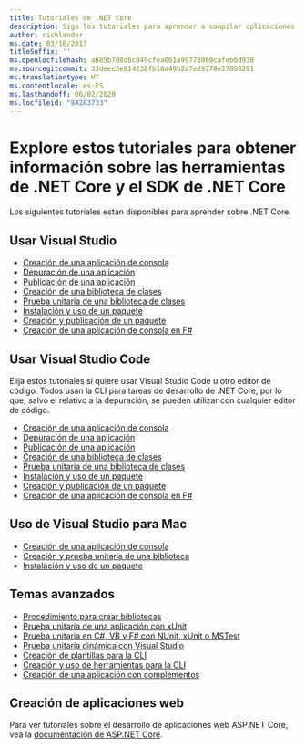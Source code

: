 ```yaml
---
title: Tutoriales de .NET Core
description: Siga los tutoriales para aprender a compilar aplicaciones y bibliotecas de .NET Core en Mac, Linux y Windows.
author: richlander
ms.date: 03/16/2017
titleSuffix: ''
ms.openlocfilehash: a685b7d8d6c849cfea061a997780b9cafeb6d938
ms.sourcegitcommit: 33deec3e814238fb18a49b2a7e89278e27888291
ms.translationtype: HT
ms.contentlocale: es-ES
ms.lasthandoff: 06/02/2020
ms.locfileid: "84283733"
---
```

# <a name="learn-net-core-and-the-net-core-sdk-tools-by-exploring-these-tutorials"></a>Explore estos tutoriales para obtener información sobre las herramientas de .NET Core y el SDK de .NET Core

Los siguientes tutoriales están disponibles para aprender sobre .NET Core.

## <a name="use-visual-studio"></a>Usar Visual Studio

- [Creación de una aplicación de consola](with-visual-studio.md)
- [Depuración de una aplicación](debugging-with-visual-studio.md)
- [Publicación de una aplicación](publishing-with-visual-studio.md)
- [Creación de una biblioteca de clases](library-with-visual-studio.md)
- [Prueba unitaria de una biblioteca de clases](testing-library-with-visual-studio.md)
- [Instalación y uso de un paquete](/nuget/quickstart/install-and-use-a-package-in-visual-studio)
- [Creación y publicación de un paquete](/nuget/quickstart/create-and-publish-a-package-using-visual-studio)
- [Creación de una aplicación de consola en F#](../../fsharp/get-started/get-started-visual-studio.md)

## <a name="use-visual-studio-code"></a>Usar Visual Studio Code

Elija estos tutoriales si quiere usar Visual Studio Code u otro editor de código. Todos usan la CLI para tareas de desarrollo de .NET Core, por lo que, salvo el relativo a la depuración, se pueden utilizar con cualquier editor de código.

- [Creación de una aplicación de consola](with-visual-studio-code.md)
- [Depuración de una aplicación](debugging-with-visual-studio-code.md)
- [Publicación de una aplicación](publishing-with-visual-studio-code.md)
- [Creación de una biblioteca de clases](library-with-visual-studio-code.md)
- [Prueba unitaria de una biblioteca de clases](testing-library-with-visual-studio-code.md)
- [Instalación y uso de un paquete](/nuget/quickstart/install-and-use-a-package-using-the-dotnet-cli)
- [Creación y publicación de un paquete](/nuget/quickstart/create-and-publish-a-package-using-the-dotnet-cli)
- [Creación de una aplicación de consola en F#](../../fsharp/get-started/get-started-vscode.md)

## <a name="use-visual-studio-for-mac"></a>Uso de Visual Studio para Mac

- [Creación de una aplicación de consola](using-on-mac-vs.md)
- [Creación y prueba unitaria de una biblioteca](using-on-mac-vs-full-solution.md)
- [Instalación y uso de un paquete](/nuget/quickstart/install-and-use-a-package-in-visual-studio-mac)

## <a name="advanced-topics"></a>Temas avanzados

- [Procedimiento para crear bibliotecas](libraries.md)
- [Prueba unitaria de una aplicación con xUnit](testing-with-cli.md)
- [Prueba unitaria en C#, VB y F# con NUnit, xUnit o MSTest](../testing/index.md)
- [Prueba unitaria dinámica con Visual Studio](/visualstudio/test/live-unit-testing-start)
- [Creación de plantillas para la CLI](cli-templates-create-item-template.md)
- [Creación y uso de herramientas para la CLI](../tools/global-tools-how-to-create.md)
- [Creación de una aplicación con complementos](creating-app-with-plugin-support.md)

## <a name="create-web-apps"></a>Creación de aplicaciones web

Para ver tutoriales sobre el desarrollo de aplicaciones web ASP.NET Core, vea la [documentación de ASP.NET Core](/aspnet/core/).
